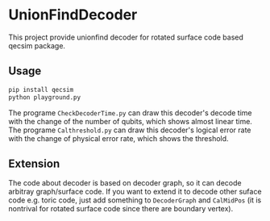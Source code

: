 # UnionFindDecoder

This project provide unionfind decoder for rotated surface code based qecsim package.

## Usage
```bash
pip install qecsim
python playground.py
```
The programe `CheckDecoderTime.py` can draw this decoder's decode time with the change of the number of qubits, which shows almost linear time. 
The programe `Calthreshold.py` can draw this decoder's logical error rate with the change of physical error rate, which shows the threshold.
## Extension
The code about decoder is based on decoder graph, so it can decode arbitray graph/surface code. If you want to extend it to decode other suface code e.g. toric code, 
just add something to `DecoderGraph` and `CalMidPos` (it is nontrival for rotated surface code since there are boundary vertex).

